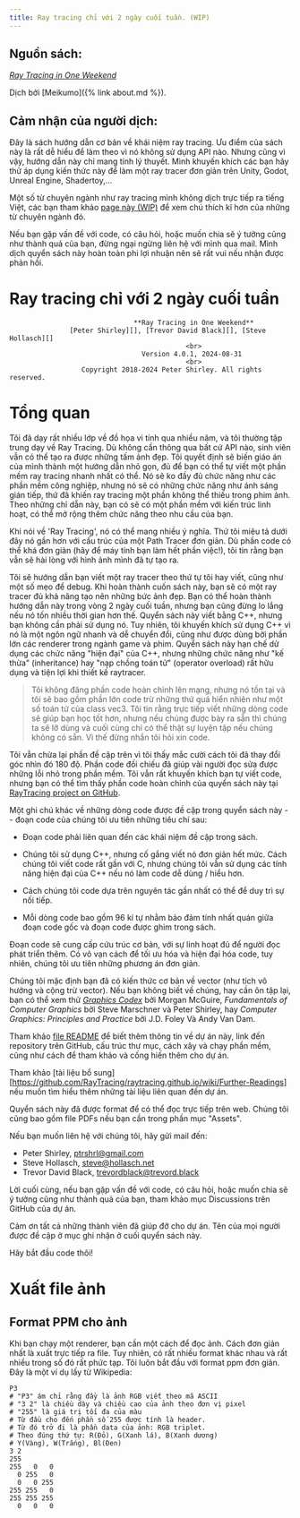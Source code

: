 ```yaml
---
title: Ray tracing chỉ với 2 ngày cuối tuần. (WIP)
---
```

## Nguồn sách: 
[_Ray Tracing in One Weekend_](https://raytracing.github.io/books/RayTracingInOneWeekend.html)

Dịch bởi [Meikumo]({% link about.md %}).

## Cảm nhận của người dịch:
Đây là sách hướng dẫn cơ bản về khái niệm ray tracing. Ưu điểm của sách này là rất dễ hiểu để làm theo vì nó không sử dụng API nào. Nhưng cũng vì vậy, hướng dẫn này chỉ mang tính lý thuyết.
Mình khuyến khích các bạn hãy thử áp dụng kiến thức này để làm một ray tracer đơn giản trên Unity, Godot, Unreal Engine, Shadertoy,...

Một số từ chuyên ngành như ray tracing mình không dịch trực tiếp ra tiếng Việt, các bạn tham khảo [page này (WIP)]() để xem chú thích kĩ hơn của những từ chuyên ngành đó.

Nếu bạn gặp vấn đề với code, có câu hỏi, hoặc muốn chia sẽ ý tưởng cũng như thành quả của bạn, đừng ngại ngừng liên hệ với mình qua mail. Mình dịch quyển sách này hoàn toàn phi lợi nhuận
nên sẽ rất vui nếu nhận được phản hồi.

# Ray tracing chỉ với 2 ngày cuối tuần

<!DOCTYPE html>
<meta charset="utf-8">
<link rel="icon" type="image/png" href="../favicon.png">
<!-- Markdeep: https://casual-effects.com/markdeep/ -->



                                   **Ray Tracing in One Weekend**
                   [Peter Shirley][], [Trevor David Black][], [Steve Hollasch][]
                                                <br>
                                     Version 4.0.1, 2024-08-31
                                                <br>
                      Copyright 2018-2024 Peter Shirley. All rights reserved.



Tổng quan
====================================================================================================
Tôi đã dạy rất nhiều lớp về đồ họa vi tính qua nhiều năm, và tôi thường tập trung dạy về Ray Tracing.
Dù không cần thông qua bất cứ API nào, sinh viên vẫn có thể tạo ra được những tấm ảnh đẹp. Tôi quyết 
định sẽ biến giáo án của mình thành một hướng dẫn nhỏ gọn, đủ để bạn có thể tự viết một phần mềm ray 
tracing nhanh nhất có thể. Nó sẽ ko đầy đủ chức năng như các phần mềm công nghiệp, nhưng nó sẽ có những
chức năng như ánh sáng gián tiếp, thứ đã khiến ray tracing một phần không thể thiếu trong phim ảnh. 
Theo những chỉ dẫn này, bạn có sẽ có một phần mềm với kiến trúc linh hoạt, có thể mở rộng thêm chức 
năng theo nhu cầu của bạn.

Khi nói về 'Ray Tracing', nó có thể mang nhiều ý nghĩa. Thứ tôi miêu tả dưới đây nó gần hơn với cấu trúc 
của một Path Tracer đơn giản. Dù phần code có thể khá đơn giản (hãy để máy tính bạn làm hết phần việc!), 
tôi tin rằng bạn vẫn sẽ hài lòng với hình ảnh mình đã tự tạo ra.

Tôi sẽ hướng dẫn bạn viết một ray tracer theo thứ tự tôi hay viết, cũng như một số mẹo để debug. Khi 
hoàn thành cuốn sách này, bạn sẽ có một ray tracer đủ khả năng tạo nên những bức ảnh đẹp. Bạn có thể 
hoàn thành hướng dẫn này trong vòng 2 ngày cuối tuần, nhưng bạn cũng đừng lo lắng nếu nó tốn nhiều 
thời gian hơn thế. Quyển sách này viết bằng C++, nhưng bạn không cần phải sử dụng nó. Tuy nhiên, tôi 
khuyến khích sử dụng C++ vì nó là một ngôn ngữ nhanh và dễ chuyển đổi, cũng như được dùng bởi phần lớn 
các renderer trong ngành game và phim. Quyển sách này hạn chế dử dụng các chức năng "hiện đại" của C++,
nhưng những chức năng như "kế thừa" (inheritance) hay "nạp chồng toán tử" (operator overload) rất hữu dụng
và tiện lợi khi thiết kế raytracer.

> Tôi không đăng phần code hoàn chỉnh lên mạng, nhưng nó tồn tại và tôi sẽ bao gồm phần lớn code trừ những
> thứ quá hiển nhiên như một số toán tử của class vec3. Tôi tin rằng trực tiếp viết những dòng code sẽ giúp
> bạn học tốt hơn, nhưng nếu chúng được bày ra sẵn thì chúng ta sẽ lỡ dùng và cuối cùng chỉ có thể thật sự
> luyện tập nếu chúng không có sẵn. Vì thế đừng nhắn tôi hỏi xin code.

Tôi vẫn chừa lại phần đề cập trên vì tôi thấy mắc cười cách tôi đã thay đổi góc nhìn đó 180 độ. Phần code
đối chiếu đã giúp vài người đọc sửa được những lỗi nhỏ trong phần mềm. Tôi vẫn rất khuyến khích bạn tự 
viết code, nhưng bạn có thể tìm thấy phần code hoàn chỉnh của quyển sách này tại [RayTracing project on GitHub](https://github.com/RayTracing/raytracing.github.io/).

Một ghi chú khác về những dòng code được đề cập trong quyển sách này -- đoạn code của chúng tôi ưu tiên những tiêu chí sau:

  - Đoạn code phải liên quan đến các khái niệm đề cập trong sách.

  - Chúng tôi sử dụng C++, nhưng cố gắng viết nó đơn giản hết mức. Cách chúng tôi viết code rất gần
    với C, nhưng chúng tôi vẫn sử dụng các tính năng hiện đại của C++ nếu nó làm code dễ dùng / hiểu hơn.

  - Cách chúng tôi code dựa trên nguyên tác gần nhất có thể để duy trì sự nối tiếp.

  - Mỗi dòng code bao gồm 96 kí tự nhằm bảo đảm tính nhất quán giữa đoạn code gốc và đoạn code được ghim trong sách.

Đoạn code sẽ cung cấp cứu trúc cơ bản, với sự linh hoạt đủ để người đọc phát triển thêm. Có vô vạn
cách để tối ưu hóa và hiện đại hóa code, tuy nhiên, chúng tôi ưu tiên những phương án đơn giản.

Chúng tôi mặc định bạn đã có kiến thức cơ bản về vector (như tích vô hướng và cộng trừ vector). Nếu
bạn không biết về chúng, hay cần ôn tập lại, bạn có thể xem thử  [_Graphics Codex_](https://graphicscodex.com/) 
bởi Morgan McGuire, _Fundamentals of Computer Graphics_ bởi Steve Marschner và Peter Shirley, hay _Computer Graphics: 
Principles and Practice_ bởi J.D. Foley Và Andy Van Dam.

Tham khảo [file README](https://raytracing.github.io/) để biết thêm thông tin về dự án này, link đến repository trên GitHub,
cấu trúc thư mục, cách xây và chạy phần mềm, cũng như cách để tham khảo và cống hiến thêm cho dự án.

Tham khảo [tài liệu bổ sung][https://github.com/RayTracing/raytracing.github.io/wiki/Further-Readings] 
nếu muốn tìm hiểu thêm những tài liệu liên quan đến dự án.

Quyển sách này đã được format để có thể đọc trực tiếp trên web. Chúng tôi cũng bao gồm file PDFs nếu bạn cần trong phần mục "Assets".

Nếu bạn muốn liên hệ với chúng tôi, hãy gửi mail đến:

  - Peter Shirley, ptrshrl@gmail.com
  - Steve Hollasch, steve@hollasch.net
  - Trevor David Black, trevordblack@trevord.black

Lời cuối cùng, nếu bạn gặp vấn đề với code, có câu hỏi, hoặc muốn chia sẽ ý tưởng cũng như thành quả của bạn, tham khảo 
mục Discussions trên GitHub của dự án.

Cảm ơn tất cả những thành viên đã giúp đỡ cho dự án. Tên của mọi người được đề cập ở mục ghi nhận ở cuối quyển sách này.

Hãy bắt đầu code thôi!


Xuất file ảnh
====================================================================================================

Format PPM cho ảnh
---------------------
Khi bạn chạy một renderer, bạn cần một cách để đọc ảnh. Cách đơn giản nhất là xuất trực tiếp ra file.
Tuy nhiên, có rất nhiều format khác nhau và rất nhiều trong số đó rất phức tạp. Tôi luôn bắt đầu với
format ppm đơn giản. Đây là một ví dụ lấy từ Wikipedia:

    P3
    # "P3" ám chỉ rằng đầy là ảnh RGB viết theo mã ASCII
    # "3 2" là chiều dày và chiều cao của ảnh theo đơn vị pixel
    # "255" là giá trị tối đa của màu
    # Từ đầu cho đến phần số 255 được tính là header.
    # Từ đó trở đi là phần data của ảnh: RGB triplet.
    # Theo đúng thứ tự: R(Đỏ), G(Xanh lá), B(Xanh dương)
    # Y(Vàng), W(Trắng), Bl(Đen)
    3 2
    255
    255   0   0
      0 255   0
      0   0 255
    255 255   0
    255 255 255
      0   0   0
